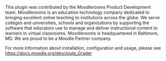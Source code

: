 This plugin was contributed by the Moodlerooms Product Development team.  Moodlerooms is an education technology company
dedicated to bringing excellent online teaching to institutions across the globe.  We serve colleges and universities,
schools and organizations by supporting the software that educators use to manage and deliver instructional content to
learners in virtual classrooms.  Moodlerooms is headquartered in Baltimore, MD.  We are proud to be a Moodle Partner company.

For more information about installation, configuration and usage, please see https://docs.moodle.org/dev/Joule_Grader